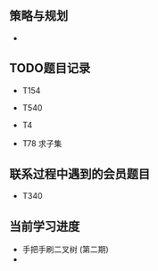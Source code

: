 


## 策略与规划
* 



## TODO题目记录
* T154
* T540
* T4



* T78 求子集


## 联系过程中遇到的会员题目
* T340 



## 当前学习进度
* 手把手刷二叉树 (第二期)
* 